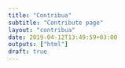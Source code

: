 ```yaml
---
title: "Contribua"
subtitle: "Contribute page"
layout: "contribua"
date: 2019-04-12T13:49:59+03:00
outputs: ["html"]
draft: true
---
```

